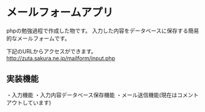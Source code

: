 # メールフォームアプリ

phpの勉強過程で作成した物です。
入力した内容をデータベースに保存する簡易的なメールフォームです。

下記のURLからアクセスができます。
http://zuta.sakura.ne.jp/mailform/input.php

## 実装機能
・入力機能
・入力内容データベース保存機能
・メール送信機能(現在はコメントアウトしています)
